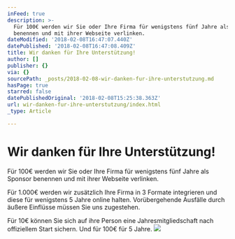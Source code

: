```yaml
---
inFeed: true
description: >-
  Für 100€ werden wir Sie oder Ihre Firma für wenigstens fünf Jahre als Sponsor
  benennen und mit ihrer Webseite verlinken.
dateModified: '2018-02-08T16:47:07.440Z'
datePublished: '2018-02-08T16:47:08.409Z'
title: Wir danken für Ihre Unterstützung!
author: []
publisher: {}
via: {}
sourcePath: _posts/2018-02-08-wir-danken-fur-ihre-unterstutzung.md
hasPage: true
starred: false
datePublishedOriginal: '2018-02-08T15:25:38.363Z'
url: wir-danken-fur-ihre-unterstutzung/index.html
_type: Article

---
```

# Wir danken für Ihre Unterstützung!

Für 100€ werden wir Sie oder Ihre Firma für wenigstens fünf Jahre als Sponsor benennen und mit ihrer Webseite verlinken.

Für 1.000€ werden wir zusätzlich Ihre Firma in 3 Formate integrieren und diese für wenigstens 5 Jahre online halten. Vorübergehende Ausfälle durch äußere Einflüsse müssen Sie uns zugestehen.

Für 10€ können Sie sich auf ihre Person eine Jahresmitgliedschaft nach offiziellem Start sichern. Und für 100€ für 5 Jahre.
![](https://the-grid-user-content.s3-us-west-2.amazonaws.com/691a1586-d619-4223-a508-6b3c9dac40ea.jpg)